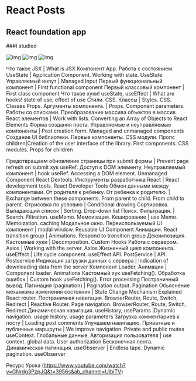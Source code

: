 # React Posts 

##   React foundation app

###I studied

![img](https://raw.githubusercontent.com/panifedov/react_posts/main/src/assets/Screenshot%20from%202023-01-26%2018-55-00.png)
![img](https://raw.githubusercontent.com/panifedov/react_posts/main/src/assets/Screenshot%20from%202023-01-26%2018-54-04.png)
![img](https://raw.githubusercontent.com/panifedov/react_posts/main/src/assets/Screenshot%20from%202023-01-26%2018-53-02.png)

Что такое JSX    | What is JSX
Компонент App. Работа с состоянием. UseState   | Application Component. Working with state. UseState
Управляемый инпут   | Managed Input
Первый функциональный компонент   | First functional component
Первый классовый компонент  | First class component
Что такое хуки! useState, useEffect  | What are hooks! state of use, effect of use
Стили. CSS. Классы  | Styles. CSS. Classes
Props. Аргументы компонента.   | Props. Component parameters.
Работы со списками. Преобразование массива объектов в массив React элементов  | Work with lists. Converting an Array of Objects to React Elements
Форма создания поста. Управляемые и неуправляемые компоненты  | Post creation form. Managed and unmanaged components
Создание UI библиотеки. Первые компоненты. CSS модули. Пропс children|Creation of the user interface of the library. First components. CSS modules. Props for children

Предотвращаем обновление страницы при submit формы      | Prevent page refresh on submit
хук useRef. Доступ к DOM элементу. Неуправляемый компонент       | hook useRef. Accessing a DOM element. Unmanaged Component
React Devtools. Инструменты разработчика React      | React development tools. React Developer Tools
Обмен данными между компонентами. От родителя к ребенку. От ребенка к родителю.       | Exchange between these components. From parent to child. From child to parent.
Отрисовка по условию     | Conditional drawing
Сортировка. Выпадающий список       | Sorting. Drop-down list
Поиск. Фильтрация.     | Search. Filtration.
useMemo. Мемоизация. Кеширование    | use Memo. Memoization. caching
Модальное окно. Переиспользуемый UI компонент | modal window. Reusable UI Component
Анимации. React transition group | Animations. Respond to transition group
Декомпозиция. Кастомные хуки | Decomposition. Custom Hooks
Работа с сервером. Axios | Working with the server. Axios
Жизненный цикл компонента. useEffect   | Life cycle component. useEffect
API. PostService | API. Postservice
Индикация загрузки данных с сервера | Indication of downloading data from the server
Компонент Loader. Анимации | Component loader. Animations
Кастомный хук useFetching(). Обработка ошибок | Custom hook useFetching(). Error processing
Постраничный вывод. Пагинация (pagination) | Pagination output. Pagination
Обьяснение механизма изменения состояния | State Change Mechanism Explained
React router. Постраничная навигация. BrowserRouter, Route, Switch, Redirect | Reactive Router. Page navigation. BrowserRouter, Route, Switch, Redirect
Динамическая навигация. useHistory, useParams |Dynamic navigation. usage history, usage parameters
Загрузка комментариев к посту | Loading post comments
Улучшаем навигацию. Приватные и публичные маршруты | We improve navigation. Private and public routes
useContext. Глобальные данные. Авторизация пользователя | use context. global data. User authorization
Бесконечная лента. Динамическая пагинация. useObserver | Endless tape. Dynamic pagination. useObserver


Ресурс Урока (https://www.youtube.com/watch?v=GNrdg3PzpJQ&t=3956s&ab_channel=UlbiTV)



